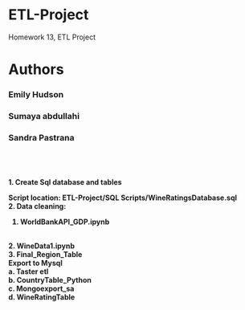 # ETL-Project
Homework 13, ETL Project
<h1>Authors</h1>
<h3> Emily Hudson</h3>
<h3>	Sumaya abdullahi							</h3>
<h3> Sandra Pastrana</h3>

<br>
<br>
<h4>1.	Create Sql database and tables
  <br>
  
Script location: ETL-Project/SQL Scripts/WineRatingsDatabase.sql 
<br>
2.	Data cleaning:
<br>
1.	WorldBankAPI_GDP.ipynb
<br>
2.	WineData1.ipynb
<br>
3.	Final_Region_Table
<br>
Export to Mysql
<br>
a.	Taster etl
<br>
b.	CountryTable_Python
<br>
c.	Mongoexport_sa
<br>
d.	WineRatingTable


</h4>
